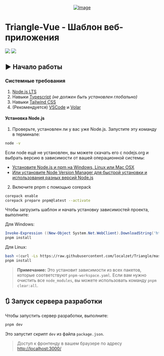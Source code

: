 <p align="center"><a href="#"><img src="https://static.zorin.space/media/logos/ZorinProjectsSP.svg" alt="Image"></a></p>

# Triangle-Vue - Шаблон веб-приложения
[![](https://img.shields.io/github/v/release/localzet/Triangle.svg?label=%D0%92%D0%B5%D1%80%D1%81%D0%B8%D1%8F)](https://github.com/localzet/Triangle/releases)
[![](https://img.shields.io/badge/license-AGPL%20V3-blue.svg?longCache=true&label=%D0%9B%D0%B8%D1%86%D0%B5%D0%BD%D0%B7%D0%B8%D1%8F)](https://www.gnu.org/licenses/agpl-3.0.en.html)

## ▶️ Начало работы

### Системные требования

1. [Node.js LTS](https://nodejs.org/en/)
2. Навыки [Typescript](https://github.com/microsoft/typescript) _(не должен быть установлен глобально)_
3. Навыки [Tailwind CSS](https://tailwindcss.com/)
4. (Рекомендуется) [VSCode](https://code.visualstudio.com/) и [Volar](https://marketplace.visualstudio.com/items?itemName=vue.volar)

#### Установка Node.js

1. Проверьте, установлен ли у вас уже Node.js. Запустите эту команду в терминале:

```bash
node -v
```

Если node ещё не установлен, вы можете скачать его с nodejs.org и выбрать версию в зависимости от вашей операционной системы:

- <a href="https://nodejs.org/en/download/" target="_blank">Установите Node.js и npm на Windows, Linux или Mac OSX</a>
- <a href="https://github.com/nvm-sh/nvm" target="_blank">Или установите Node Version Manager для быстрой установки и использования разных версий Node.js</a>

2. Включите pnpm с помощью corepack

```bash
corepack enable
corepack prepare pnpm@latest --activate
```

Чтобы загрузить шаблон и начать установку зависимостей проекта, выполните:

Для Windows:
```powershell
Invoke-Expression ((New-Object System.Net.WebClient).DownloadString('https://raw.githubusercontent.com/localzet/Triangle/master/install.ps1'))
pnpm install
```

Для Linux:
```bash
bash <(curl -Ls https://raw.githubusercontent.com/localzet/Triangle/master/install.sh)
pnpm install
```

> **Примечание:** Это установит зависимости из всех пакетов, которые соответствуют `pnpm-workspace.yaml`. Если вам нужно очистить все `node_modules`, вы можете использовать команду `pnpm clear:all`.

## 🔃 Запуск сервера разработки

Чтобы запустить сервер разработки, выполните:

```bash
pnpm dev
```

Это запустит скрипт `dev` из файла `package.json`.

> Доступ к фронтенду в вашем браузере по адресу [http://localhost:3000/](http://localhost:3000/)
